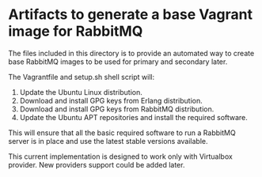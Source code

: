 # Artifacts to generate a base Vagrant image for RabbitMQ

The files included in this directory is to provide an automated way to create base RabbitMQ images to be used for primary and secondary later.

The Vagrantfile and setup.sh shell script will:

1. Update the Ubuntu Linux distribution.
2. Download and install GPG keys from Erlang distribution.
3. Download and install GPG keys from RabbitMQ distribution.
4. Update the Ubuntu APT repositories and install the required software.

This will ensure that all the basic required software to run a RabbitMQ server is in place and use the latest stable versions available.

This current implementation is designed to work only with Virtualbox provider. New providers support could be added later.
